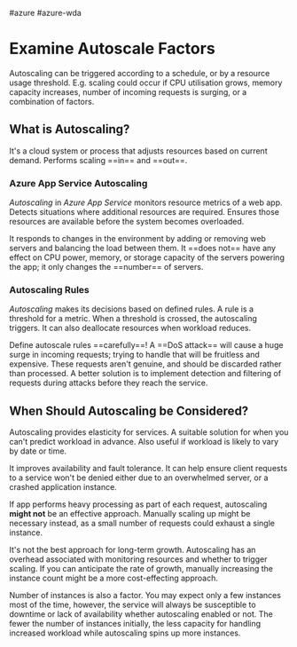 #azure #azure-wda 

# Examine Autoscale Factors
Autoscaling can be triggered according to a schedule, or by a resource usage threshold.
E.g. scaling could occur if CPU utilisation grows, memory capacity increases, number of incoming requests is surging, or a combination of factors.

## What is Autoscaling?
It's a cloud system or process that adjusts resources based on current demand.
Performs scaling ==in== and ==out==.

### Azure App Service Autoscaling
*Autoscaling* in *Azure App Service* monitors resource metrics of a web app.
Detects situations where additional resources are required.
Ensures those resources are available before the system becomes overloaded.

It responds to changes in the environment by adding or removing web servers and balancing the load between them.
It ==does not== have any effect on CPU power, memory, or storage capacity of the servers powering the app; it only changes the ==number== of servers.

### Autoscaling Rules
*Autoscaling* makes its decisions based on defined rules.
A rule is a threshold for a metric.
When a threshold is crossed, the autoscaling triggers.
It can also deallocate resources when workload reduces.

Define autoscale rules ==carefully==!
A ==DoS attack== will cause a huge surge in incoming requests; trying to handle that will be fruitless and expensive.
These requests aren't genuine, and should be discarded rather than processed.
A better solution is to implement detection and filtering of requests during attacks before they reach the service.

## When Should Autoscaling be Considered?
Autoscaling provides elasticity for services.
A suitable solution for when you can't predict workload in advance.
Also useful if workload is likely to vary by date or time.

It improves availability and fault tolerance.
It can help ensure client requests to a service won't be denied either due to an overwhelmed server, or a crashed application instance.

If app performs heavy processing as part of each request, autoscaling **might not** be an effective approach. Manually scaling up might be necessary instead, as a small number of requests could exhaust a single instance.

It's not the best approach for long-term growth.
Autoscaling has an overhead associated with monitoring resources and whether to trigger scaling.
If you can anticipate the rate of growth, manually increasing the instance count might be a more cost-effecting approach.

Number of instances is also a factor.
You may expect only a few instances most of the time, however, the service will always be susceptible to downtime or lack of availability whether autoscaling enabled or not.
The fewer the number of instances initially, the less capacity for handling increased workload while autoscaling spins up more instances.